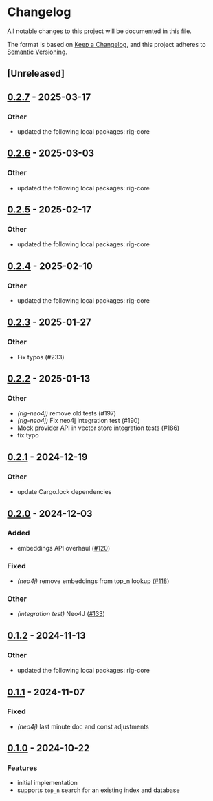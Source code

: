 # Changelog

All notable changes to this project will be documented in this file.

The format is based on [Keep a Changelog](https://keepachangelog.com/en/1.0.0/),
and this project adheres to [Semantic Versioning](https://semver.org/spec/v2.0.0.html).

## [Unreleased]

## [0.2.7](https://github.com/0xPlaygrounds/rig/compare/rig-neo4j-v0.2.6...rig-neo4j-v0.2.7) - 2025-03-17

### Other

- updated the following local packages: rig-core

## [0.2.6](https://github.com/0xPlaygrounds/rig/compare/rig-neo4j-v0.2.5...rig-neo4j-v0.2.6) - 2025-03-03

### Other

- updated the following local packages: rig-core

## [0.2.5](https://github.com/0xPlaygrounds/rig/compare/rig-neo4j-v0.2.4...rig-neo4j-v0.2.5) - 2025-02-17

### Other

- updated the following local packages: rig-core

## [0.2.4](https://github.com/0xPlaygrounds/rig/compare/rig-neo4j-v0.2.3...rig-neo4j-v0.2.4) - 2025-02-10

### Other

- updated the following local packages: rig-core

## [0.2.3](https://github.com/0xPlaygrounds/rig/compare/rig-neo4j-v0.2.2...rig-neo4j-v0.2.3) - 2025-01-27

### Other

- Fix typos (#233)

## [0.2.2](https://github.com/0xPlaygrounds/rig/compare/rig-neo4j-v0.2.1...rig-neo4j-v0.2.2) - 2025-01-13

### Other

- *(rig-neo4j)* remove old tests (#197)
- *(rig-neo4j)* Fix neo4j integration test (#190)
- Mock provider API in vector store integration tests (#186)
- fix typo

## [0.2.1](https://github.com/0xPlaygrounds/rig/compare/rig-neo4j-v0.2.0...rig-neo4j-v0.2.1) - 2024-12-19

### Other

- update Cargo.lock dependencies

## [0.2.0](https://github.com/0xPlaygrounds/rig/compare/rig-neo4j-v0.1.2...rig-neo4j-v0.2.0) - 2024-12-03

### Added

- embeddings API overhaul ([#120](https://github.com/0xPlaygrounds/rig/pull/120))

### Fixed

- *(neo4j)* remove embeddings from top_n lookup ([#118](https://github.com/0xPlaygrounds/rig/pull/118))

### Other

- *(integration test)* Neo4J ([#133](https://github.com/0xPlaygrounds/rig/pull/133))

## [0.1.2](https://github.com/0xPlaygrounds/rig/compare/rig-neo4j-v0.1.1...rig-neo4j-v0.1.2) - 2024-11-13

### Other

- updated the following local packages: rig-core

## [0.1.1](https://github.com/0xPlaygrounds/rig/compare/rig-neo4j-v0.1.0...rig-neo4j-v0.1.1) - 2024-11-07

### Fixed

- *(neo4j)* last minute doc and const adjustments

## [0.1.0](https://github.com/0xPlaygrounds/rig/compare/rig-mongodb-v0.0.7...rig-mongodb-v0.1.0) - 2024-10-22

### Features

- initial implementation
- supports `top_n` search for an existing index and database
